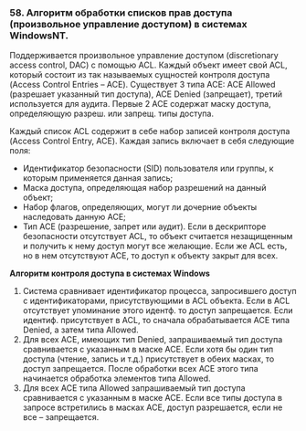 ### 58. Алгоритм обработки списков прав доступа (произвольное управление доступом) в системах WindowsNT.

Поддерживается произвольное управление доступом (discretionary access control, DAC) с помощью ACL. Каждый объект имеет свой ACL, который состоит из так называемых сущностей контроля доступа (Access Control Entries – ACE). Существует 3 типа ACE: ACE Allowed (разрешает указанный тип доступа), ACE Denied (запрещает), третий используется для аудита. Первые 2 ACE содержат маску доступа, определяющую разреш. или запрещ. типы доступа.

Каждый список ACL содержит в себе набор записей контроля доступа (Access Control Entry, ACE). Каждая запись включает в себя следующие поля:
- Идентификатор безопасности (SID) пользователя или группы, к которым применяется данная запись;
- Маска доступа, определяющая набор разрешений на данный объект;
- Набор флагов, определяющих, могут ли дочерние объекты наследовать данную ACE;
- Тип ACE (разрешение, запрет или аудит).
Если в дескрипторе безопасности отсутствует ACL, то объект считается незащищенным и получить к нему доступ могут все желающие. Если же ACL есть, но в нем отсутствуют ACE, то доступ к объекту закрыт для всех.

**Алгоритм контроля доступа в системах Windows**
1. Система сравнивает идентификатор процесса, запросившего доступ с идентификаторами, присутствующими в ACL объекта. Если в ACL отсутствует упоминание этого идентф. то доступ запрещается. Если идентиф. присутствует в ACL, то сначала обрабатывается ACЕ типа Denied, а затем типа Allowed.
2. Для всех ACЕ, имеющих тип Denied, запрашиваемый тип доступа сравнивается с указанным в маске ACЕ. Если хотя бы один тип доступа (чтение, запись и т.д.) присутствует в обеих масках, то доступ запрещается. После обработки всех ACЕ этого типа начинается обработка элементов типа Allowed.
3. Для всех ACЕ типа Allowed запрашиваемый тип доступа сравнивается с указанным в маске ACЕ. Если все типы доступа в запросе встретились в масках ACЕ, доступ разрешается, если не все – запрещается.